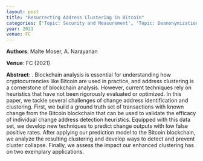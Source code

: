 ```yaml
---
layout: post
title: "Resurrecting Address Clustering in Bitcoin"
categories: ['Topic: Security and Measurement', 'Topic: Deanonymization / Privacy', '2021', 'Venue: FC']
year: 2021
venue: FC
---
```

**Authors**: Malte Moser, A. Narayanan

**Venue**: FC (2021)

**Abstract**: . Blockchain analysis is essential for understanding how cryptocurrencies like Bitcoin are used in practice, and address clustering is a cornerstone of blockchain analysis. However, current techniques rely on heuristics that have not been rigorously evaluated or optimized. In this paper, we tackle several challenges of change address identification and clustering. First, we build a ground truth set of transactions with known change from the Bitcoin blockchain that can be used to validate the efficacy of individual change address detection heuristics. Equipped with this data set, we develop new techniques to predict change outputs with low false positive rates. After applying our prediction model to the Bitcoin blockchain, we analyze the resulting clustering and develop ways to detect and prevent cluster collapse. Finally, we assess the impact our enhanced clustering has on two exemplary applications.

